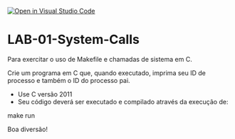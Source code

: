 [![Open in Visual Studio Code](https://classroom.github.com/assets/open-in-vscode-c66648af7eb3fe8bc4f294546bfd86ef473780cde1dea487d3c4ff354943c9ae.svg)](https://classroom.github.com/online_ide?assignment_repo_id=8926620&assignment_repo_type=AssignmentRepo)
# LAB-01-System-Calls
Para exercitar o uso de Makefile e chamadas de sistema em C.


Crie um programa em C que, quando executado, imprima seu ID de processo e também o ID do processo pai.

- Use C versão 2011
- Seu código deverá ser executado e compilado através da execução de:

make run

Boa diversão!
